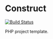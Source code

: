 Construct
================
[![Build Status](https://travis-ci.org/jonathantorres/construct.svg?branch=master)](https://travis-ci.org/jonathantorres/construct)

PHP project template.

